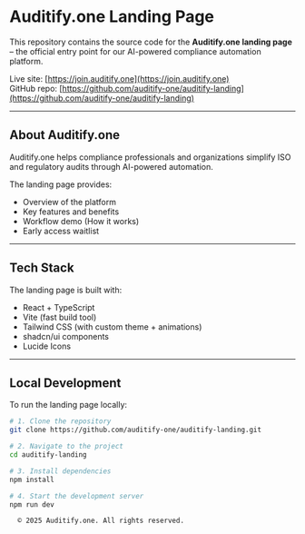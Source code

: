 # Auditify.one Landing Page

This repository contains the source code for the **Auditify.one landing page** – the official entry point for our AI-powered compliance automation platform.

Live site: [https://join.auditify.one](https://join.auditify.one)  
GitHub repo: [https://github.com/auditify-one/auditify-landing](https://github.com/auditify-one/auditify-landing)

---

## About Auditify.one

Auditify.one helps compliance professionals and organizations simplify ISO and regulatory audits through AI-powered automation.

The landing page provides:
- Overview of the platform  
- Key features and benefits  
- Workflow demo (How it works)  
- Early access waitlist  

---

## Tech Stack

The landing page is built with:

- React + TypeScript  
- Vite (fast build tool)  
- Tailwind CSS (with custom theme + animations)  
- shadcn/ui components  
- Lucide Icons  

---

## Local Development

To run the landing page locally:

```sh
# 1. Clone the repository
git clone https://github.com/auditify-one/auditify-landing.git

# 2. Navigate to the project
cd auditify-landing

# 3. Install dependencies
npm install

# 4. Start the development server
npm run dev

  © 2025 Auditify.one. All rights reserved.